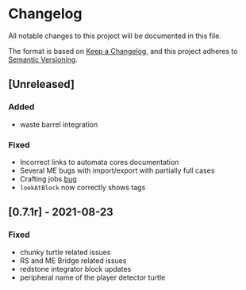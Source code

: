# Changelog
All notable changes to this project will be documented in this file.

The format is based on [Keep a Changelog](https://keepachangelog.com/en/1.0.0/),
and this project adheres to [Semantic Versioning](https://semver.org/spec/v2.0.0.html).

## [Unreleased]

### Added

- waste barrel integration

### Fixed

- Incorrect links to automata cores documentation
- Several ME bugs with import/export with partially full cases
- Crafting jobs [bug](https://github.com/Seniorendi/AdvancedPeripherals/issues/188)
- `lookAtBlock` now correctly shows tags

## [0.7.1r] - 2021-08-23

### Fixed

- chunky turtle related issues
- RS and ME Bridge related issues
- redstone integrator block updates
- peripheral name of the player detector turtle